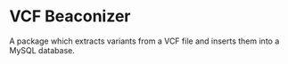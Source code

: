 # VCF Beaconizer
A package which extracts variants from a VCF file and inserts them into a MySQL database.
